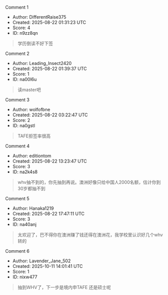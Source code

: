 Comment 1

- Author: DifferentRaise375
- Created: 2025-08-22 01:31:23 UTC
- Score: 4
- ID: n9zz8qn

> 学历倒读不好下签

Comment 2

- Author: Leading_Insect2420
- Created: 2025-08-22 01:39:37 UTC
- Score: 1
- ID: na00l6u

> 读master吧

Comment 3

- Author: wolfofbne
- Created: 2025-08-22 03:22:47 UTC
- Score: 2
- ID: na0gstl

> TAFE拒签率很高

Comment 4

- Author: editiontom
- Created: 2025-08-22 13:23:47 UTC
- Score: 3
- ID: na2k4s8

> whv抽不到的，你先抽到再说。澳洲好像只给中国人2000名额，估计你到30岁都抽不到

Comment 5

- Author: Hanaka1219
- Created: 2025-08-22 17:47:11 UTC
- Score: 3
- ID: na40anj

> 太欢迎了，巴不得你在澳洲赚了钱还得在澳洲花，我学校里认识好几个whv转的

Comment 6

- Author: Lavender_Jane_502
- Created: 2025-10-11 14:01:41 UTC
- Score: 1
- ID: nixw477

> 抽到WHV了，下一步是境内申TAFE 还是硕士呢
